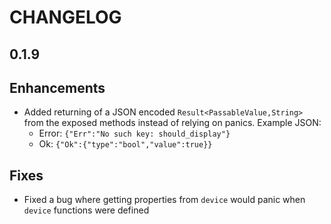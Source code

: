 # CHANGELOG


## 0.1.9

## Enhancements

- Added returning of a JSON encoded `Result<PassableValue,String>` from the exposed methods instead of relying on panics. 
  Example JSON:
  - Error: `{"Err":"No such key: should_display"}`
  - Ok: `{"Ok":{"type":"bool","value":true}}`

## Fixes
- Fixed a bug where getting properties from `device` would panic when `device` functions were defined